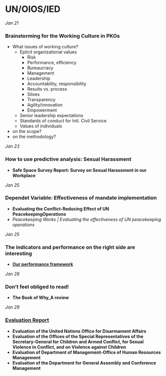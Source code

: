 # UN/OIOS/IED
*Jan 21*
### Brainstorming for the Working Culture in PKOs
* What issues of working culture?
  * Eplicit organizational values
    * Risk
    * Performance, efficiency
    * Bureaucracy
    * Management
    * Leadership
    * Accountability, responsibility
    * Results vs. process
    * Siloes
    * Transparency
    * Agility/innovation
    * Empowerment
  * Senior leadership expectations
  * Standards of conduct for Intl. Civil Service
  * Values of individuals
* on the scope?
* on the methodology?

*Jan 23* 
### How to use predictive analysis: Sexual Harassment
* **Safe Space Survey Report: Survey on Sexual Harassment in our Workplace**

*Jan 25*
### Dependet Variable: Effectiveness of mandate implementation
* **Evaluating the Conflict-Reducing Effect of UN PeacekeepingOperations**
* *Peacekeeping Works | Evaluating the effectiveness of UN peacekeeping operations*

*Jan 25*
### The indicators and performance on the right side are interesting
* **[Our performance framework](https://fieldsupport.un.org/en/performance-framework)**

*Jan 28*
### Don’t feel obliged to read!
* **The Book of Why_A review**

*Jan 29*
### [Evaluation Report](https://oios.un.org/page?slug=evaluation-report)
* **Evaluation of the United Nations Office for Disarmament Affairs**
* **Evaluation of the Offices of the Special Representatives of the Secretary-General for Children and Armed Conflict, for Sexual Violence in Conflict, and on Violence against Children**
* **Evaluation of Department of Management-Office of Human Resources Management**
* **Evaluation of the Department for General Assembly and Conference Management**
